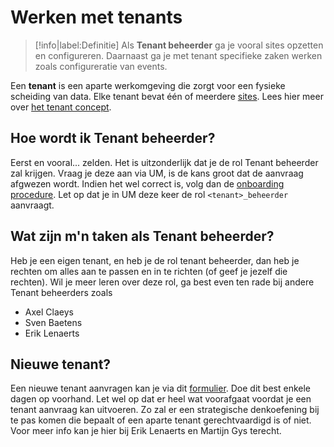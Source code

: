 # Werken met tenants

> [!info|label:Definitie]
> Als **Tenant beheerder** ga je vooral sites opzetten en configureren. Daarnaast ga je met tenant specifieke zaken werken zoals configureratie van events.

Een **tenant** is een aparte werkomgeving die zorgt voor een fysieke scheiding van data. Elke tenant bevat één of meerdere [sites](/redactie/content/sites). Lees hier meer over [het tenant concept](/common/content/concepts?id=multi-tenant).


## Hoe wordt ik Tenant beheerder?
Eerst en vooral... zelden. Het is uitzonderlijk dat je de rol Tenant beheerder zal krijgen. Vraag je deze aan via UM, is de kans groot dat de aanvraag afgwezen wordt. Indien het wel correct is, volg dan de [onboarding procedure](/redactie/content/onboarding). Let op dat je in UM deze keer de rol `<tenant>_beheerder` aanvraagt.


## Wat zijn m'n taken als Tenant beheerder?
Heb je een eigen tenant, en heb je de rol tenant beheerder, dan heb je rechten om alles aan te passen en in te richten (of geef je jezelf die rechten). 
Wil je meer leren over deze rol, ga best even ten rade bij andere Tenant beheerders zoals
* Axel Claeys
* Sven Baetens
* Erik Lenaerts


## Nieuwe tenant?
Een nieuwe tenant aanvragen kan je via dit [formulier](https://formulieren.antwerpen.be/v1/generiek-eloket/aanvraag-nieuwe-tenant-gpubp). Doe dit best enkele dagen op voorhand. Let wel op dat er heel wat voorafgaat voordat je een tenant aanvraag kan uitvoeren. Zo zal er een strategische denkoefening bij te pas komen die bepaalt of een aparte tenant gerechtvaardigd is of niet. Voor meer info kan je hier bij Erik Lenaerts en Martijn Gys terecht. 
